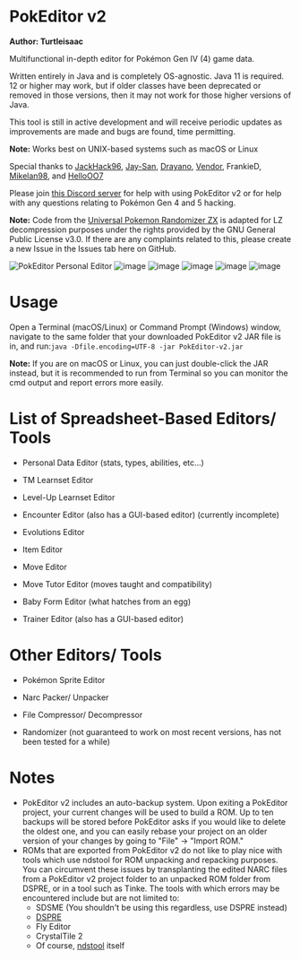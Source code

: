 # PokEditor v2

**Author: Turtleisaac**

Multifunctional in-depth editor for Pokémon Gen IV (4) game data.

Written entirely in Java and is completely OS-agnostic. Java 11 is required. 12 or higher may work, but if older classes have been deprecated or removed in those versions, then it may not work for those higher versions of Java.

This tool is still in active development and will receive periodic updates as improvements are made and bugs are found, time permitting.

**Note:** Works best on UNIX-based systems such as macOS or Linux

Special thanks to [JackHack96](https://github.com/JackHack96), [Jay-San](https://www.youtube.com/channel/UCGs237E1PfrfIGsZ9eqF-lw), [Drayano](https://twitter.com/Drayano60), [Vendor](https://twitter.com/VendorPC), FrankieD, [Mikelan98](https://twitter.com/mikelan98?lang=en), and [HelloOO7](https://github.com/HelloOO7)

Please join [this Discord server](https://discord.gg/zAtqJDW2jC) for help with using PokEditor v2 or for help with any questions relating to Pokémon Gen 4 and 5 hacking.

**Note:** Code from the [Universal Pokemon Randomizer ZX](https://github.com/Ajarmar/universal-pokemon-randomizer-zx) is adapted for LZ decompression purposes under the rights provided by the GNU General Public License v3.0. If there are any complaints related to this, please create a new Issue in the Issues tab here on GitHub.

![PokEditor Personal Editor](https://i.imgur.com/YyBOyCY.png)
![image](https://user-images.githubusercontent.com/7987859/110886228-5401e080-82b6-11eb-8bea-40a5dfaa8120.png)
![image](https://user-images.githubusercontent.com/7987859/110886253-5b28ee80-82b6-11eb-92e0-ef36e24cece4.png)
![image](https://user-images.githubusercontent.com/7987859/110886289-6aa83780-82b6-11eb-86f7-d5867584b841.png)
![image](https://user-images.githubusercontent.com/7987859/110886399-8f9caa80-82b6-11eb-991a-b052f54c1cc3.png)
![image](https://user-images.githubusercontent.com/7987859/110886318-73990900-82b6-11eb-8f81-8a17c37ee2e4.png)

# Usage

Open a Terminal (macOS/Linux) or Command Prompt (Windows) window, navigate to the same folder that your downloaded PokEditor v2 JAR file is in, and run:```java -Dfile.encoding=UTF-8 -jar PokEditor-v2.jar```

**Note:** If you are on macOS or Linux, you can just double-click the JAR instead, but it is recommended to run from Terminal so you can monitor the cmd output and report errors more easily.

# List of Spreadsheet-Based Editors/ Tools

* Personal Data Editor (stats, types, abilities, etc...)

* TM Learnset Editor

* Level-Up Learnset Editor

* Encounter Editor (also has a GUI-based editor) (currently incomplete)

* Evolutions Editor

* Item Editor

* Move Editor

* Move Tutor Editor (moves taught and compatibility)

* Baby Form Editor (what hatches from an egg)

* Trainer Editor (also has a GUI-based editor)

# Other Editors/ Tools

* Pokémon Sprite Editor

* Narc Packer/ Unpacker

* File Compressor/ Decompressor

* Randomizer (not guaranteed to work on most recent versions, has not been tested for a while)

# Notes

* PokEditor v2 includes an auto-backup system. Upon exiting a PokEditor project, your current changes will be used to build a ROM. Up to ten backups will be stored before PokEditor asks if you would like to delete the oldest one, and you can easily rebase your project on an older version of your changes by going to "File" -> "Import ROM."
* ROMs that are exported from PokEditor v2 do not like to play nice with tools which use ndstool for ROM unpacking and repacking purposes. You can circumvent these issues by transplanting the edited NARC files from a PokEditor v2 project folder to an unpacked ROM folder from DSPRE, or in a tool such as Tinke. The tools with which errors may be encountered include but are not limited to:
  * SDSME (You shouldn't be using this regardless, use DSPRE instead)
  * [DSPRE](https://github.com/AdAstra-LD/DS-Pokemon-Rom-Editor)
  * Fly Editor
  * CrystalTile 2
  * Of course, [ndstool](https://github.com/devkitPro/ndstool) itself
